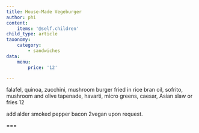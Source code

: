 ```yaml
---
title: House-Made Vegeburger
author: phi
content:
    items: '@self.children'
child_type: article
taxonomy:
    category:
        - sandwiches
data:
    menu:
        price: '12'

---
```


falafel, quinoa, zucchini, mushroom burger fried in rice  bran oil, sofrito, mushroom and olive tapenade, havarti, micro greens, caesar, Asian slaw or fries <span class="price">12</span>

add alder smoked pepper bacon <span class="price">2</span>vegan upon request.

===
